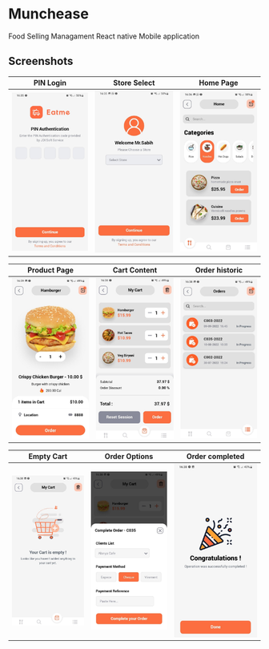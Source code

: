 # Munchease
Food Selling Managament React native Mobile application

## Screenshots

| PIN Login | Store Select | Home Page |
| --- | --- | --- |
| ![App Screenshot](https://github.com/ChronoStone/Munchease/blob/main/App%20Screens/01.jpg?raw=true) | ![App Screenshot](https://github.com/ChronoStone/Munchease/blob/main/App%20Screens/02.jpg?raw=true) | ![App Screenshot](https://github.com/ChronoStone/Munchease/blob/main/App%20Screens/03.jpg?raw=true) |

| Product Page | Cart Content | Order historic |
| --- | --- | --- |
| ![App Screenshot](https://github.com/ChronoStone/Munchease/blob/main/App%20Screens/04.jpg?raw=true) | ![App Screenshot](https://github.com/ChronoStone/Munchease/blob/main/App%20Screens/06.jpg?raw=true) | ![App Screenshot](https://github.com/ChronoStone/Munchease/blob/main/App%20Screens/09.jpg?raw=true) |

| Empty Cart | Order Options | Order completed |
| --- | --- | --- |
| ![App Screenshot](https://github.com/ChronoStone/Munchease/blob/main/App%20Screens/08.jpg) | ![App Screenshot](https://github.com/ChronoStone/Munchease/blob/main/App%20Screens/07.jpg) | ![App Screenshot](https://github.com/ChronoStone/Munchease/blob/main/App%20Screens/10.jpg) |
